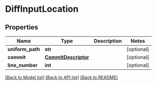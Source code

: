 # DiffInputLocation

## Properties
Name | Type | Description | Notes
------------ | ------------- | ------------- | -------------
**uniform_path** | **str** |  | [optional] 
**commit** | [**CommitDescriptor**](CommitDescriptor.md) |  | [optional] 
**line_number** | **int** |  | [optional] 

[[Back to Model list]](../README.md#documentation-for-models) [[Back to API list]](../README.md#documentation-for-api-endpoints) [[Back to README]](../README.md)


